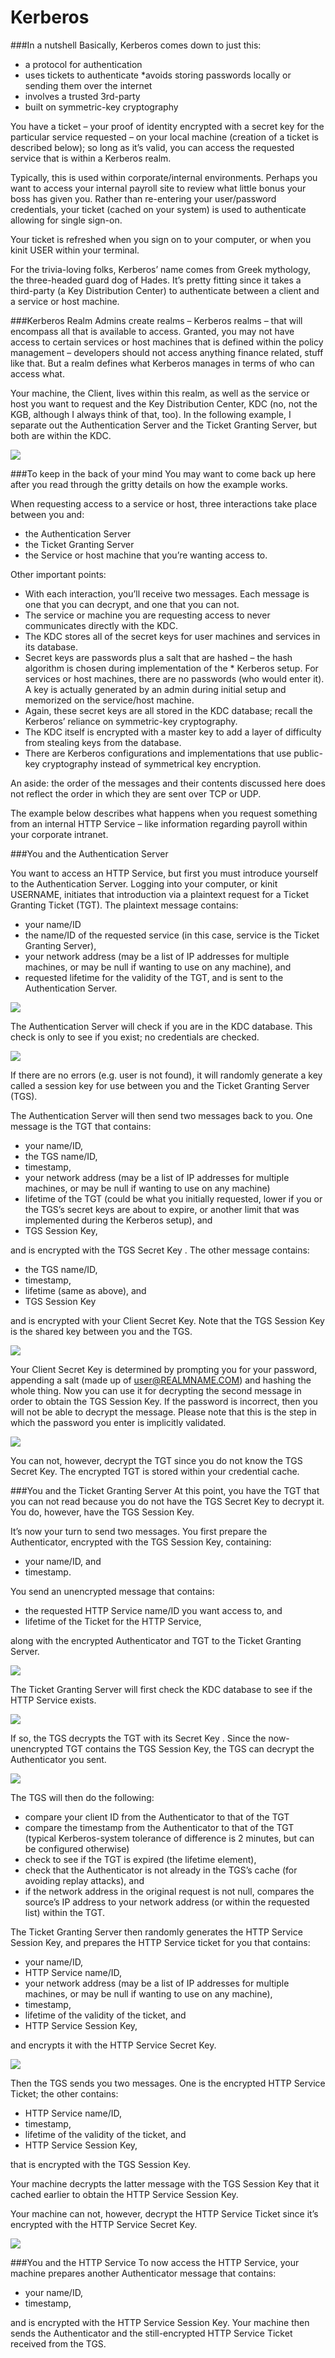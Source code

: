 # Kerberos

###In a nutshell
Basically, Kerberos comes down to just this:

* a protocol for authentication
* uses tickets to authenticate
*avoids storing passwords locally or sending them over the internet
* involves a trusted 3rd-party
* built on symmetric-key cryptography

You have a ticket – your proof of identity encrypted with a secret key for the particular service requested – on your local machine (creation of a ticket is described below); so long as it’s valid, you can access the requested service that is within a Kerberos realm.

Typically, this is used within corporate/internal environments. Perhaps you want to access your internal payroll site to review what little bonus your boss has given you. Rather than re-entering your user/password credentials, your ticket (cached on your system) is used to authenticate allowing for single sign-on.

Your ticket is refreshed when you sign on to your computer, or when you kinit USER within your terminal.

For the trivia-loving folks, Kerberos’ name comes from Greek mythology, the three-headed guard dog of Hades. It’s pretty fitting since it takes a third-party (a Key Distribution Center) to authenticate between a client and a service or host machine.

###Kerberos Realm
Admins create realms – Kerberos realms – that will encompass all that is available to access. Granted, you may not have access to certain services or host machines that is defined within the policy management – developers should not access anything finance related, stuff like that. But a realm defines what Kerberos manages in terms of who can access what.

Your machine, the Client, lives within this realm, as well as the service or host you want to request and the Key Distribution Center, KDC (no, not the KGB, although I always think of that, too). In the following example, I separate out the Authentication Server and the Ticket Granting Server, but both are within the KDC.

![](Kerb.001.jpg)

###To keep in the back of your mind
You may want to come back up here after you read through the gritty details on how the example works.

When requesting access to a service or host, three interactions take place between you and:

* the Authentication Server
* the Ticket Granting Server
* the Service or host machine that you’re wanting access to.

Other important points:

* With each interaction, you’ll receive two messages. Each message is one that you can decrypt, and one that you can not.
* The service or machine you are requesting access to never communicates directly with the KDC.
* The KDC stores all of the secret keys for user machines and services in its database.
* Secret keys are passwords plus a salt that are hashed – the hash algorithm is chosen during implementation of the * Kerberos setup. For services or host machines, there are no passwords (who would enter it). A key is actually generated by an admin during initial setup and memorized on the service/host machine.
* Again, these secret keys are all stored in the KDC database; recall the Kerberos’ reliance on symmetric-key cryptography.
* The KDC itself is encrypted with a master key to add a layer of difficulty from stealing keys from the database.
* There are Kerberos configurations and implementations that use public-key cryptography instead of symmetrical key encryption.

An aside: the order of the messages and their contents discussed here does not reflect the order in which they are sent over TCP or UDP.

The example below describes what happens when you request something from an internal HTTP Service – like information regarding payroll within your corporate intranet.

###You and the Authentication Server

You want to access an HTTP Service, but first you must introduce yourself to the Authentication Server. Logging into your computer, or kinit USERNAME, initiates that introduction via a plaintext request for a Ticket Granting Ticket (TGT). The plaintext message contains:

* your name/ID
* the name/ID of the requested service (in this case, service is the Ticket Granting Server),
* your network address (may be a list of IP addresses for multiple machines, or may be null if wanting to use on any machine), and
* requested lifetime for the validity of the TGT,
and is sent to the Authentication Server.

![](Kerb.002.jpg)

The Authentication Server will check if you are in the KDC database. This check is only to see if you exist; no credentials are checked.

![](Kerb.003.jpg)

If there are no errors (e.g. user is not found), it will randomly generate a key called a session key for use between you and the Ticket Granting Server (TGS).

The Authentication Server will then send two messages back to you. One message is the TGT that contains:

* your name/ID,
* the TGS name/ID,
* timestamp,
* your network address (may be a list of IP addresses for multiple machines, or may be null if wanting to use on any machine)
* lifetime of the TGT (could be what you initially requested, lower if you or the TGS’s secret keys are about to expire, or another limit that was implemented during the Kerberos setup), and
* TGS Session Key,

and is encrypted with the TGS Secret Key . The other message contains:

* the TGS name/ID,
* timestamp,
* lifetime (same as above), and
* TGS Session Key

and is encrypted with your Client Secret Key. Note that the TGS Session Key is the shared key between you and the TGS.

![](Kerb.004.jpg)

Your Client Secret Key is determined by prompting you for your password, appending a salt (made up of user@REALMNAME.COM) and hashing the whole thing. Now you can use it for decrypting the second message in order to obtain the TGS Session Key. If the password is incorrect, then you will not be able to decrypt the message. Please note that this is the step in which the password you enter is implicitly validated.

![](Kerb.005.jpg)

You can not, however, decrypt the TGT since you do not know the TGS Secret Key. The encrypted TGT is stored within your credential cache.

###You and the Ticket Granting Server
At this point, you have the TGT that you can not read because you do not have the TGS Secret Key to decrypt it. You do, however, have the TGS Session Key.

It’s now your turn to send two messages. You first prepare the Authenticator, encrypted with the TGS Session Key, containing:

* your name/ID, and
* timestamp.

You send an unencrypted message that contains:

* the requested HTTP Service name/ID you want access to, and
* lifetime of the Ticket for the HTTP Service,

along with the encrypted Authenticator and TGT to the Ticket Granting Server.

![](Kerb.006.jpg)

The Ticket Granting Server will first check the KDC database to see if the HTTP Service exists.

![](Kerb.007.jpg)

If so, the TGS decrypts the TGT with its Secret Key . Since the now-unencrypted TGT contains the TGS Session Key, the TGS can decrypt the Authenticator you sent.

![](Kerb.008.jpg)

The TGS will then do the following:

* compare your client ID from the Authenticator to that of the TGT
* compare the timestamp from the Authenticator to that of the TGT (typical Kerberos-system tolerance of difference is 2 minutes, but can be configured otherwise)
* check to see if the TGT is expired (the lifetime element),
* check that the Authenticator is not already in the TGS’s cache (for avoiding replay attacks), and
* if the network address in the original request is not null, compares the source’s IP address to your network address (or within the requested list) within the TGT.

The Ticket Granting Server then randomly generates the HTTP Service Session Key, and prepares the HTTP Service ticket for you that contains:

* your name/ID,
* HTTP Service name/ID,
* your network address (may be a list of IP addresses for multiple machines, or may be null if wanting to use on any machine),
* timestamp,
* lifetime of the validity of the ticket, and
* HTTP Service Session Key,

and encrypts it with the HTTP Service Secret Key.

![](Kerb.009.jpg)

Then the TGS sends you two messages. One is the encrypted HTTP Service Ticket; the other contains:

* HTTP Service name/ID,
* timestamp,
* lifetime of the validity of the ticket, and
* HTTP Service Session Key,

that is encrypted with the TGS Session Key.

Your machine decrypts the latter message with the TGS Session Key that it cached earlier to obtain the HTTP Service Session Key.

Your machine can not, however, decrypt the HTTP Service Ticket since it’s encrypted with the HTTP Service Secret Key.

![](Kerb.010.jpg)

###You and the HTTP Service
To now access the HTTP Service, your machine prepares another Authenticator message that contains:

* your name/ID,
* timestamp,

and is encrypted with the HTTP Service Session Key. Your machine then sends the Authenticator and the still-encrypted HTTP Service Ticket received from the TGS.